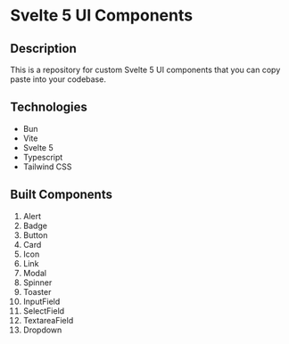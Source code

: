 # Svelte 5 UI Components

## Description

This is a repository for custom Svelte 5 UI components that you can copy paste into your codebase.

## Technologies

- Bun
- Vite
- Svelte 5
- Typescript
- Tailwind CSS

## Built Components

1. Alert
2. Badge
3. Button
4. Card
5. Icon
6. Link
7. Modal
8. Spinner
9. Toaster
10. InputField
11. SelectField
12. TextareaField
13. Dropdown
